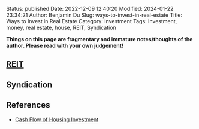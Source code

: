 Status: published
Date: 2022-12-09 12:40:20
Modified: 2024-01-22 23:34:21
Author: Benjamin Du
Slug: ways-to-invest-in-real-estate
Title: Ways to Invest in Real Estate
Category: Investment
Tags: Investment, money, real estate, house, REIT, Syndication

**Things on this page are fragmentary and immature notes/thoughts of the author. Please read with your own judgement!**

## [REIT](https://en.wikipedia.org/wiki/Real_estate_investment_trust)

## Syndication

## References

- [Cash Flow of Housing Investment](https://docs.google.com/spreadsheets/d/1-a_SULpKw8P7oMtKN5i2HVL74Wx7d_egjrWRfG0URLo/edit#gid=907152015)

